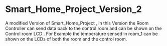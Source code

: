 # Smart_Home_Project_Version_2 
A modified Version of Smart_Home_Project , in this Version the Room Controller can send data back to the control room and can be shown on the Control room LCD .
For Example the temperature sensed in room_1 can be shown on the LCDs of both the room and the control room.
